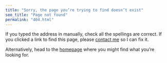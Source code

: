 ```yaml
---
title: "Sorry, the page you’re trying to find doesn’t exist"
seo_title: "Page not found"
permalink: "404.html"
---
```


If you typed the address in manually, check all the spellings are correct. If you clicked a link to find this page, please [contact me](/contact) so I can fix it.

Alternatively, head to the [homepage](/) where you might find what you’re looking for.
